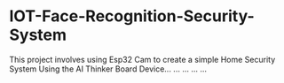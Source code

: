 # IOT-Face-Recognition-Security-System
This project involves using Esp32 Cam to create a simple Home Security System
Using the AI Thinker Board Device...
...
...
...
...
